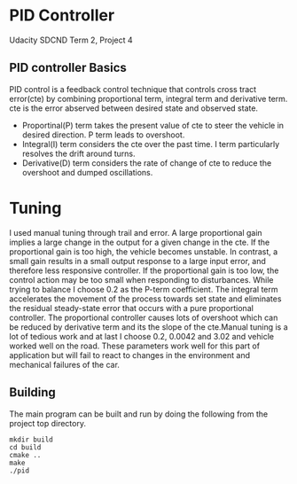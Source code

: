 # PID Controller
Udacity SDCND Term 2, Project 4

## PID controller Basics
PID control is a feedback control technique that controls cross tract error(cte) by combining proportional term, integral term and derivative term.
cte is the error abserved between desired state and observed state.
* Proportinal(P) term takes the present value of cte to steer the vehicle in desired direction. P term leads to overshoot.
* Integral(I) term considers the cte over the past time. I term particularly resolves the drift around turns.
* Derivative(D) term considers the rate of change of cte to reduce the overshoot and dumped oscillations.

# Tuning
I used manual tuning through trail and error. A large proportional gain implies a large change in the output for a given change in the cte. If the proportional gain is too high, the vehicle becomes unstable. In contrast, a small gain results in a small output response to a large input error, and therefore less responsive controller. If the proportional gain is too low, the control action may be too small when responding to disturbances. While trying to balance I choose 0.2 as the P-term coefficient.
The integral term accelerates the movement of the process towards set state and eliminates the residual steady-state error that occurs with a pure proportional controller. The proportional controller causes lots of overshoot which can be reduced by derivative term and its the slope of the cte.Manual tuning is a lot of tedious work and at last I choose 0.2, 0.0042 and 3.02 and vehicle worked well on the road.
These parameters work well for this part of application but will fail to react to changes in the environment and mechanical failures of the car.


## Building
The main program can be built and run by doing the following from the project top directory.
```
mkdir build
cd build
cmake ..
make
./pid
```
